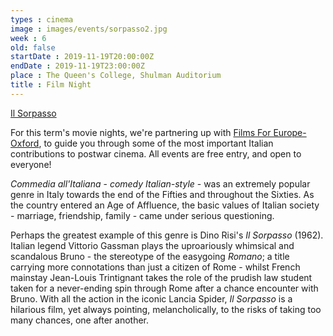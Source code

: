 ```yaml
---
types : cinema
image : images/events/sorpasso2.jpg
week : 6
old: false
startDate : 2019-11-19T20:00:00Z
endDate : 2019-11-19T23:00:00Z
place : The Queen's College, Shulman Auditorium
title : Film Night
---
```


[Il Sorpasso](https://en.wikipedia.org/wiki/Il_Sorpasso)

For this term's movie nights, we're partnering up with [Films For Europe-Oxford](https://www.facebook.com/FilmsForEurope/?__xts__%5B0%5D=68.ARC2lbcFqkbEBbWdUQNPh2u5qmUZg8dL4YYFHd9mQk73nBPmYfJzfeLQdWBpjFvw8i4n19pGiX5CgV4tVkfE0B6WcGaFGpAAItj7QGfNcqvE34kSOQDUGBvKTidIuyr2PBZ3U17WvVbg5q7vbVllU4uSuY1MkUSCfr2BwuzxOtKtJVPsAYMhMzis0HQjgl4bKBtF6dDd8yHZGuYCqz-t1B8sxKJrxy2IQgp7r_pVI6R4LP5qlHojmWkc7QSOD_Ht40hvRutScWlrEWt2Zv3p_8NlYH9cd0yaLQR9pcV99yB9r61fzsEYFCWSHnQ0J2HB2vNPkOBVr9xrnWBPdW5kvDc&eid=ARBCZpFjS1Vc0zhLqo_noZZjtBzM0R9sC9XW0sbKSQVx7-IV9awT7yaREtA2RjPq8E_iXt_o7lXM6m2l), to guide you through some of the most important Italian contributions to postwar cinema. All events are free entry, and open to everyone!

_Commedia all'Italiana_ - _comedy Italian-style_ - was an extremely popular genre in Italy towards the end of the Fifties and throughout the Sixties. As the country entered an Age of Affluence, the basic values of Italian society - marriage, friendship, family - came under serious questioning. 

Perhaps the greatest example of this genre is Dino Risi's _Il Sorpasso_ (1962).  Italian legend Vittorio Gassman plays the uproariously whimsical and scandalous Bruno - the stereotype of the easygoing _Romano_; a title carrying more connotations than just a citizen of Rome - whilst French mainstay Jean-Louis Trintignant takes the role of the prudish law student taken for a never-ending spin through Rome after a chance encounter with Bruno. With all the action in the iconic Lancia Spider, _Il Sorpasso_ is a hilarious film, yet always pointing, melancholically, to the risks of taking too many chances, one after another. 

